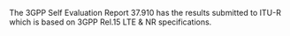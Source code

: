 
The 3GPP Self Evaluation Report 37.910 has the results submitted to ITU-R which is based on 3GPP Rel.15 LTE & NR specifications.

